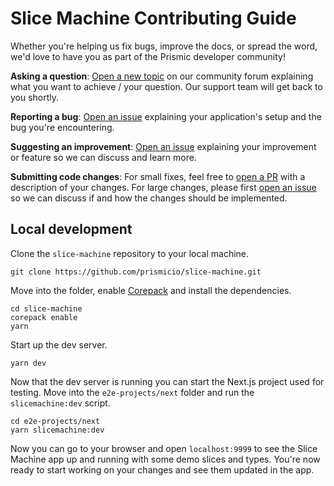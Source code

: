 # Slice Machine Contributing Guide

Whether you're helping us fix bugs, improve the docs, or spread the word, we'd love to have you as part of the Prismic developer community!

**Asking a question**: [Open a new topic][forum-question] on our community forum explaining what you want to achieve / your question. Our support team will get back to you shortly.

**Reporting a bug**: [Open an issue][repo-bug-report] explaining your application's setup and the bug you're encountering.

**Suggesting an improvement**: [Open an issue][repo-feature-request] explaining your improvement or feature so we can discuss and learn more.

**Submitting code changes**: For small fixes, feel free to [open a PR][repo-pull-requests] with a description of your changes. For large changes, please first [open an issue][repo-feature-request] so we can discuss if and how the changes should be implemented.

## Local development

Clone the `slice-machine` repository to your local machine.

```
git clone https://github.com/prismicio/slice-machine.git
```

Move into the folder, enable [Corepack](https://nodejs.org/dist/latest/docs/api/corepack.html) and install the dependencies.

```
cd slice-machine
corepack enable
yarn
```

Start up the dev server.

```
yarn dev
```

Now that the dev server is running you can start the Next.js project used for testing. Move into the `e2e-projects/next` folder and run the `slicemachine:dev` script.

```
cd e2e-projects/next
yarn slicemachine:dev
```

Now you can go to your browser and open `localhost:9999` to see the Slice Machine app up and running with some demo slices and types.
You're now ready to start working on your changes and see them updated in the app.

<!-- Links -->

[forum-question]: https://community.prismic.io
[repo-bug-report]: https://github.com/prismicio/slice-machine/issues/new?assignees=&labels=bug&template=bug_report.md&title=
[repo-feature-request]: https://github.com/prismicio/slice-machine/issues/new?assignees=&labels=enhancement&template=feature_request.md&title=
[repo-pull-requests]: https://github.com/prismicio/slice-machine/pulls
